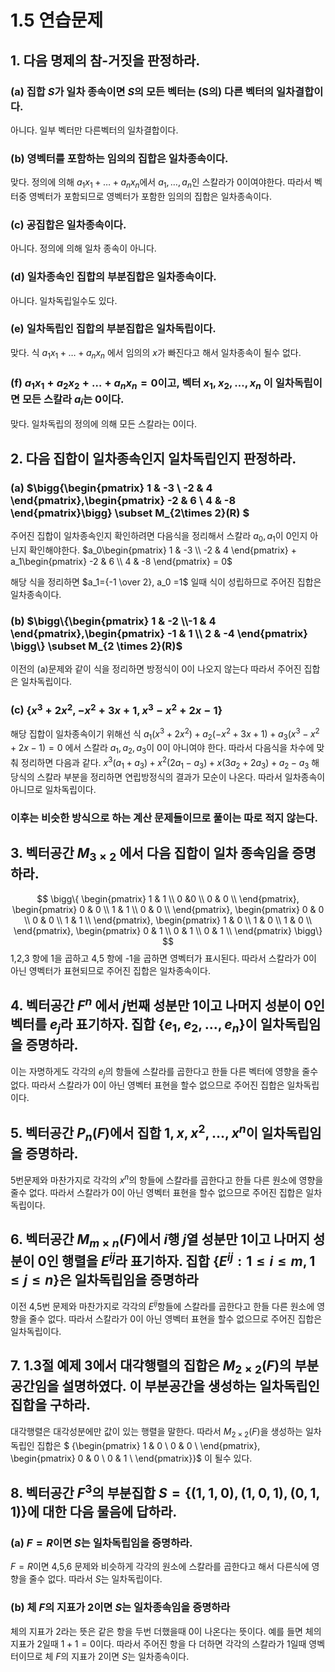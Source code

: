 # 1.5 연습문제

## 1. 다음 명제의 참-거짓을 판정하라. 

### (a) 집합 $S$가 일차 종속이면 $S$의 모든 벡터는 (S의) 다른 벡터의 일차결합이다.

아니다. 일부 벡터만 다른벡터의 일차결합이다.

### (b) 영벡터를 포함하는 임의의 집합은 일차종속이다.

맞다. 정의에 의해 $a_1x_1+\dotsc+a_nx_n$에서 $a_1,\dotsc, a_n$인 스칼라가 0이여야한다. 따라서 벡터중 영벡터가 포함되므로 영벡터가 포함한 임의의 집합은 일차종속이다.

### (c) 공집합은 일차종속이다.

아니다. 정의에 의해 일차 종속이 아니다. 

### (d) 일차종속인 집합의 부분집합은 일차종속이다.

아니다. 일차독립일수도 있다.

### (e) 일차독립인 집합의 부분집합은 일차독립이다.

맞다. 식 $a_1x_1+\dotsc+a_nx_n$ 에서 임의의 $x$가 빠진다고 해서 일차종속이 될수 없다.

### (f) $a_1x_1+a_2x_2+\dots+a_nx_n=0$이고, 벡터 $x_1,x_2,\dotsc,x_n$ 이 일차독립이면 모든 스칼라  $a_i$는 0이다.

맞다. 일차독립의 정의에 의해 모든 스칼라는 0이다.

## 2. 다음 집합이 일차종속인지 일차독립인지 판정하라.

### (a) $\bigg\{\begin{pmatrix} 1 & -3 \\ -2 & 4 \end{pmatrix},\begin{pmatrix} -2 & 6 \\ 4 & -8 \end{pmatrix}\bigg\} \subset M_{2\times 2}(R) $

주어진 집합이 일차종속인지 확인하려면 다음식을 정리해서 스칼라 $a_0,a_1$이  0인지 아닌지 확인해야한다.
$a_0\begin{pmatrix} 1 & -3 \\ -2 & 4 \end{pmatrix} + a_1\begin{pmatrix} -2 & 6 \\ 4 & -8 \end{pmatrix} = 0$

해당 식을 정리하면 $a_1={-1 \over 2}, a_0 =1$ 일때 식이 성립하므로 주어진 집합은 일차종속이다.

### (b) $\bigg\{\begin{pmatrix} 1 & -2 \\-1 & 4 \end{pmatrix},\begin{pmatrix} -1 & 1 \\ 2 & -4 \end{pmatrix} \bigg\} \subset M_{2 \times 2}(R)$


이전의 (a)문제와 같이 식을 정리하면 방정식이 0이 나오지 않는다 따라서 주어진 집합은 일차독립이다.

### (c) $\{x^3 + 2x^2,-x^2+3x+1,x^3-x^2+2x-1\}$

해당 집합이 일차종속이기 위해선 식 $a_1(x^3 + 2x^2)+a_2(-x^2+3x+1)+a_3(x^3-x^2+2x-1)=0$ 에서 스칼라 $a_1,a_2,a_3$이 0이 아니여야 한다. 따라서 다음식을 차수에 맞춰 정리하면 다음과 같다. $x^3(a_1 + a_3) + x^2 (2a_1-a_3) + x(3a_2+2a_3) + a_2 -a_3$
해당식의 스칼라 부분을 정리하면 연립방정식의 결과가 모순이 나온다. 따라서 일차종속이 아니므로 일차독립이다.

### 이후는 비슷한 방식으로 하는 계산 문제들이므로 풀이는 따로 적지 않는다.

## 3. 벡터공간 $M_{3 \times 2}$ 에서 다음 집합이 일차 종속임을 증명하라.
$$ \bigg\{ 
    \begin{pmatrix}
    1 & 1 \\
    0 &0  \\
    0 & 0 \\
    \end{pmatrix}, 
    \begin{pmatrix}
    0 & 0 \\
    1 & 1 \\
    0 & 0 \\
    \end{pmatrix},
    \begin{pmatrix}
    0 & 0 \\
    0 & 0 \\
    1 & 1 \\
    \end{pmatrix},
    \begin{pmatrix}
    1 & 0 \\
    1 & 0 \\
    1 & 0 \\
    \end{pmatrix},
    \begin{pmatrix}
    0 & 1 \\
    0 & 1 \\
    0 & 1 \\
    \end{pmatrix}
\bigg\} $$
1,2,3 항에 1을 곱하고 4,5 항에 -1을 곱하면 영벡터가 표시된다. 따라서 스칼라가 0이 아닌 영벡터가 표현되므로 주어진 집합은 일차종속이다.

## 4. 벡터공간 $F^n$ 에서 $j$번째 성분만 1이고 나머지 성분이 0인 벡터를 $e_j$라 표기하자. 집합 $\{e_1,e_2,\dotsc ,e_n\}$이 일차독립임을 증명하라.

이는 자명하게도 각각의 $e_j$의 항들에 스칼라를 곱한다고 한들 다른 벡터에 영향을 줄수 없다. 따라서 스칼라가 0이 아닌 영벡터 표현을 할수 없으므로 주어진 집합은 일차독립이다.

## 5. 벡터공간 $P_n(F)$에서 집합 ${1,x,x^2,\dotsc,x^n}$이 일차독립임을 증명하라.

5번문제와 마찬가지로 각각의 $x^n$의 항들에 스칼라를 곱한다고 한들 다른 원소에 영향을 줄수 없다. 따라서 스칼라가 0이 아닌 영벡터 표현을 할수 없으므로 주어진 집합은 일차독립이다.

## 6. 벡터공간 $M_{m\times n}(F)$에서 $i$행 $j$열 성분만 1이고 나머지 성분이 0인 행렬을 $E^{ij}$라 표기하자. 집합 $\{E^{ij}: 1 \le i \le m , 1 \le j \le n\}$은 일차독립임을 증명하라

이전 4,5번 문제와 마찬가지로 각각의 $E^{ij}$항들에 스칼라를 곱한다고 한들 다른 원소에 영향을 줄수 없다. 따라서 스칼라가 0이 아닌 영벡터 표현을 할수 없으므로 주어진 집합은 일차독립이다.

## 7. 1.3절 예제 3에서 대각행렬의 집합은 $M_{2\times 2}(F)$의 부분공간임을 설명하였다. 이 부분공간을 생성하는 일차독립인 집합을 구하라.

대각행렬은 대각성분에만 값이 있는 행렬을 말한다. 따라서 $M_{2\times 2}(F)$을 생성하는 일차독립인 집합은 $ \{\begin{pmatrix}
1 & 0 \\
0 & 0 \\
\end{pmatrix},
\begin{pmatrix}
0 & 0 \\
0 & 1 \\
\end{pmatrix}\}$ 이 될수 있다. 

## 8. 벡터공간 $F^3$의 부분집합 $S=\{(1,1,0),(1,0,1),(0,1,1)\}$에 대한 다음 물음에 답하라.

### (a) $F=R$이면 $S$는 일차독립임을 증명하라.

$F=R$이면 4,5,6 문제와 비슷하게 각각의 원소에 스칼라를 곱한다고 해서 다른식에 영향을 줄수 없다. 따라서 $S$는 일차독립이다.

### (b) 체 $F$의 지표가 2이면 $S$는 일차종속임을 증명하라

체의 지표가 2라는 뜻은 같은 항을 두번 더했을때 0이 나온다는 뜻이다. 예를 들면 체의 지표가 2일때 $1+1=0$이다. 따라서 주어진 항을 다 더하면 각각의 스칼라가 1일때 영벡터이므로 체 $F$의 지표가 2이면 $S$는 일차종속이다.